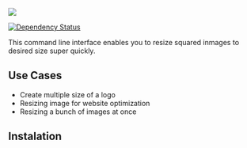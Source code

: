 ![](http://res.cloudinary.com/frigstudio/image/upload/v1514115143/image-resize-banner_guzwlg.jpg)

[![Dependency Status](https://david-dm.org/afrigon/image-resize/status.svg)](https://david-dm.org/afrigon/image-resize)

This command line interface enables you to resize squared inmages to desired size super quickly.

## Use Cases

* Create multiple size of a logo
* Resizing image for website optimization
* Resizing a bunch of images at once

## Instalation

